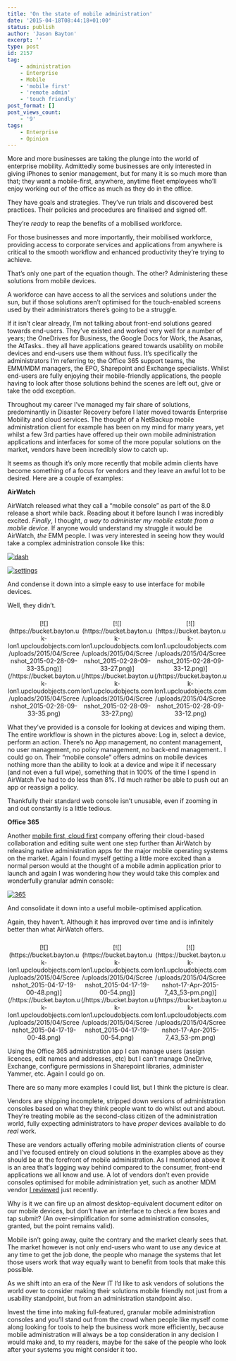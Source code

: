 ```yaml
---
title: 'On the state of mobile administration'
date: '2015-04-18T08:44:18+01:00'
status: publish
author: 'Jason Bayton'
excerpt: ''
type: post
id: 2157
tag:
    - administration
    - Enterprise
    - Mobile
    - 'mobile first'
    - 'remote admin'
    - 'touch friendly'
post_format: []
post_views_count:
    - '9'
tags:
    - Enterprise
    - Opinion
---
```

More and more businesses are taking the plunge into the world of enterprise mobility. Admittedly some businesses are only interested in giving iPhones to senior management, but for many it is so much more than that; they want a mobile-first, anywhere, anytime fleet employees who’ll enjoy working out of the office as much as they do in the office.

They have goals and strategies. They’ve run trials and discovered best practices. Their policies and procedures are finalised and signed off.

They’re *ready* to reap the benefits of a mobilised workforce.

For those businesses and more importantly, their mobilised workforce, providing access to corporate services and applications from anywhere is critical to the smooth workflow and enhanced productivity they’re trying to achieve.

That’s only one part of the equation though. The other? Administering these solutions from mobile devices.

A workforce can have access to all the services and solutions under the sun, but if those solutions aren’t optimised for the touch-enabled screens used by their administrators there’s going to be a struggle.

If it isn’t clear already, I’m not talking about front-end solutions geared towards end-users. They’ve existed and worked very well for a number of years; the OneDrives for Business, the Google Docs for Work, the Asanas, the AtTasks.. they all have applications geared towards usability on mobile devices and end-users use them without fuss. It’s specifically the administrators I’m referring to; the Office 365 support teams, the EMM/MDM managers, the EPO, Sharepoint and Exchange specialists. Whilst end-users are fully enjoying their mobile-friendly applications, the people having to look after those solutions behind the scenes are left out, give or take the odd exception.

Throughout my career I’ve managed my fair share of solutions, predominantly in Disaster Recovery before I later moved towards Enterprise Mobility and cloud services. The thought of a NetBackup mobile administration client for example has been on my mind for many years, yet whilst a few 3rd parties have offered up their own mobile administration applications and interfaces for some of the more popular solutions on the market, vendors have been incredibly slow to catch up.

It seems as though it’s only more recently that mobile admin clients have become something of a focus for vendors and they leave an awful lot to be desired. Here are a couple of examples:

**AirWatch**

AirWatch released what they call a “mobile console” as part of the 8.0 release a short while back. Reading about it before launch I was incredibly excited. *Finally*, I thought, *a way to administer my mobile estate from a mobile device*. If anyone would understand my struggle it would be AirWatch, *the* EMM people. I was very interested in seeing how they would take a complex administration console like this:

[![dash](https://bucket.bayton.uk-lon1.upcloudobjects.com/uploads/2015/04/dash.png)](https://bucket.bayton.uk-lon1.upcloudobjects.com/uploads/2015/04/dash.png)

[![settings](https://bucket.bayton.uk-lon1.upcloudobjects.com/uploads/2015/04/settings.png)](https://bucket.bayton.uk-lon1.upcloudobjects.com/uploads/2015/04/settings.png)

And condense it down into a simple easy to use interface for mobile devices.

Well, they didn’t.

 <style type="text/css">
			#gallery-17 {
				margin: auto;
			}
			#gallery-17 .gallery-item {
				float: left;
				margin-top: 10px;
				text-align: center;
				width: 33%;
			}
			#gallery-17 img {
				border: 2px solid #cfcfcf;
			}
			#gallery-17 .gallery-caption {
				margin-left: 0;
			}
			/* see gallery_shortcode() in wp-includes/media.php */
		</style>

<div class="gallery galleryid-0 gallery-columns-3 gallery-size-medium" id="gallery-17"><dl class="gallery-item"> <dt class="gallery-icon portrait"> [![](https://bucket.bayton.uk-lon1.upcloudobjects.com/uploads/2015/04/Screenshot_2015-02-28-09-33-35.png)](/https://bucket.bayton.uk-lon1.upcloudobjects.com/uploads/2015/04/Screenshot_2015-02-28-09-33-35.png) </dt></dl><dl class="gallery-item"> <dt class="gallery-icon portrait"> [![](https://bucket.bayton.uk-lon1.upcloudobjects.com/uploads/2015/04/Screenshot_2015-02-28-09-33-27.png)](/https://bucket.bayton.uk-lon1.upcloudobjects.com/uploads/2015/04/Screenshot_2015-02-28-09-33-27.png) </dt></dl><dl class="gallery-item"> <dt class="gallery-icon portrait"> [![](https://bucket.bayton.uk-lon1.upcloudobjects.com/uploads/2015/04/Screenshot_2015-02-28-09-33-12.png)](/https://bucket.bayton.uk-lon1.upcloudobjects.com/uploads/2015/04/Screenshot_2015-02-28-09-33-12.png) </dt></dl>  
 </div>What they’ve provided is a console for looking at devices and wiping them. The entire workflow is shown in the pictures above: Log in, select a device, perform an action. There’s no App management, no content management, no user management, no policy management, no back-end management.. I could go on. Their “mobile console” offers admins on mobile devices nothing more than the ability to look at a device and wipe it if necessary (and not even a full wipe), something that in 100% of the time I spend in AirWatch I’ve had to do less than 8%. I’d much rather be able to push out an app or reassign a policy.

Thankfully their standard web console isn’t unusable, even if zooming in and out constantly is a little tedious.

**Office 365**

Another [mobile first, cloud first](http://news.microsoft.com/2014/03/27/satya-nadella-mobile-first-cloud-first-press-briefing/) company offering their cloud-based collaboration and editing suite went one step further than AirWatch by releasing native administration apps for the major mobile operating systems on the market. Again I found myself getting a little more excited than a normal person would at the thought of a mobile admin application prior to launch and again I was wondering how they would take this complex and wonderfully granular admin console:

[![365](https://bucket.bayton.uk-lon1.upcloudobjects.com/uploads/2015/04/365.png)](https://bucket.bayton.uk-lon1.upcloudobjects.com/uploads/2015/04/365.png)

And consolidate it down into a useful mobile-optimised application.

Again, they haven’t. Although it has improved over time and is infinitely better than what AirWatch offers.

 <style type="text/css">
			#gallery-18 {
				margin: auto;
			}
			#gallery-18 .gallery-item {
				float: left;
				margin-top: 10px;
				text-align: center;
				width: 33%;
			}
			#gallery-18 img {
				border: 2px solid #cfcfcf;
			}
			#gallery-18 .gallery-caption {
				margin-left: 0;
			}
			/* see gallery_shortcode() in wp-includes/media.php */
		</style>

<div class="gallery galleryid-0 gallery-columns-3 gallery-size-thumbnail" id="gallery-18"><dl class="gallery-item"> <dt class="gallery-icon portrait"> [![](https://bucket.bayton.uk-lon1.upcloudobjects.com/uploads/2015/04/Screenshot_2015-04-17-19-00-48.png)](/https://bucket.bayton.uk-lon1.upcloudobjects.com/uploads/2015/04/Screenshot_2015-04-17-19-00-48.png) </dt></dl><dl class="gallery-item"> <dt class="gallery-icon portrait"> [![](https://bucket.bayton.uk-lon1.upcloudobjects.com/uploads/2015/04/Screenshot_2015-04-17-19-00-54.png)](/https://bucket.bayton.uk-lon1.upcloudobjects.com/uploads/2015/04/Screenshot_2015-04-17-19-00-54.png) </dt></dl><dl class="gallery-item"> <dt class="gallery-icon portrait"> [![](https://bucket.bayton.uk-lon1.upcloudobjects.com/uploads/2015/04/Screenshot-17-Apr-2015-7_43_53-pm.png)](/https://bucket.bayton.uk-lon1.upcloudobjects.com/uploads/2015/04/Screenshot-17-Apr-2015-7_43_53-pm.png) </dt></dl>  
 </div>Using the Office 365 administration app I can manage users (assign licences, edit names and addresses, etc) but I can’t manage OneDrive, Exchange, configure permissions in Sharepoint libraries, administer Yammer, etc. Again I could go on.

There are so many more examples I could list, but I think the picture is clear.

Vendors are shipping incomplete, stripped down versions of administration consoles based on what they think people want to do whilst out and about. They’re treating mobile as the second-class citizen of the administration world, fully expecting administrators to have *proper* devices available to do *real* work.

These are vendors actually offering mobile administration clients of course and I’ve focused entirely on cloud solutions in the examples above as they should be at the forefront of mobile administration. As I mentioned above it is an area that’s lagging way behind compared to the consumer, front-end applications we all know and use. A lot of vendors don’t even provide consoles optimised for mobile administration yet, such as another MDM vendor [I reviewed](/2015/03/miradore-online-mdm-review-a-second-look/) just recently.

Why is it we can fire up an almost desktop-equivalent document editor on our mobile devices, but don’t have an interface to check a few boxes and tap submit? (An over-simplification for some administration consoles, granted, but the point remains valid).

Mobile isn’t going away, quite the contrary and the market clearly sees that. The market however is not only end-users who want to use any device at any time to get the job done, the people who manage the systems that let those users work that way equally want to benefit from tools that make this possible.

As we shift into an era of the New IT I’d like to ask vendors of solutions the world over to consider making their solutions mobile friendly not just from a usability standpoint, but from an administration standpoint also.

Invest the time into making full-featured, granular mobile administration consoles and you’ll stand out from the crowd when people like myself come along looking for tools to help the business work more efficiently, because mobile administration will always be a top consideration in any decision I would make and, to my readers, maybe for the sake of the people who look after your systems you might consider it too.